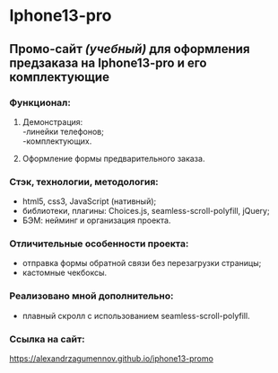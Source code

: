 # **Iphone13-pro**
## Промо-сайт *(учебный)* для оформления предзаказа на Iphone13-pro и его комплектующие
### Функционал:
1. Демонстрация:   
-линейки телефонов;  
-комплектующих.
     
2. Оформление формы предварительного заказа.

### Стэк, технологии, методология:
* html5, css3, JavaScript (нативный);
* библиотеки, плагины: Choices.js, seamless-scroll-polyfill, jQuery;
* БЭМ: нейминг и организация проекта.


### Отличительные особенности проекта: 
* отправка формы обратной связи без перезагрузки страницы;
* кастомные чекбоксы.

### Реализовано мной дополнительно:  
- плавный скролл с использованием seamless-scroll-polyfill.  

### Ссылка на сайт:  
<https://alexandrzagumennov.github.io/iphone13-promo>


